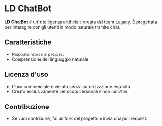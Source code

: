 # **LD ChatBot**
**LD ChatBot** è un'intelligenza artificiale creata dal team Legacy. È progettata per interagire con gli utenti in modo naturale tramite chat.

## **Caratteristiche**
- Risposte rapide e precise.
- Comprensione del linguaggio naturale.
## **Licenza d'uso**
- L'uso commerciale è vietato senza autorizzazione esplicita.
- Creato esclusivamente per scopi personali e non lucrativi.
  
## **Contribuzione**
- Se vuoi contribuire, fai un fork del progetto e invia una pull request.
